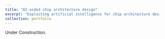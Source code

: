 ```yaml
---
title: "AI-aided chip architecture design"
excerpt: "Exploiting artificial intelligence for chip architecture design and optimization."
collection: portfolio
---
```


Under Construction.
